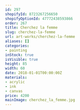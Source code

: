```yaml
---
id: 297
shopifyId: 8723267256650
shopifyOptionId: 47772438593866
order: 267
title: Cherchez la femme
slug: cherchez-la-femme
url: art-works/cherchez-la-femme
aliases: []
categories:
- painting
inStock: true
isVisible: true
height: 85
width: 60
date: 2018-01-01T00:00:00Z
materials:
- acrylic
- ink
- canvas
price: 4200
mainImage: cherchez_la_femme.jpg
---
```

